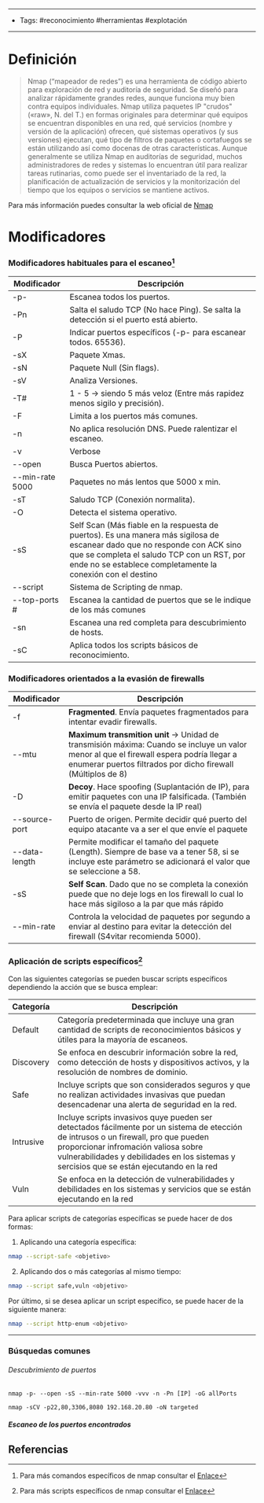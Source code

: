 -------------------
- Tags: #reconocimiento #herramientas #explotación 
-----------
# Definición

> Nmap (“mapeador de redes”) es una herramienta de código abierto para exploración de red y auditoría de seguridad. Se diseñó para analizar rápidamente grandes redes, aunque funciona muy bien contra equipos individuales. Nmap utiliza paquetes IP "crudos" («raw», N. del T.) en formas originales para determinar qué equipos se encuentran disponibles en una red, qué servicios (nombre y versión de la aplicación) ofrecen, qué sistemas operativos (y sus versiones) ejecutan, qué tipo de filtros de paquetes o cortafuegos se están utilizando así como docenas de otras características. Aunque generalmente se utiliza Nmap en auditorías de seguridad, muchos administradores de redes y sistemas lo encuentran útil para realizar tareas rutinarias, como puede ser el inventariado de la red, la planificación de actualización de servicios y la monitorización del tiempo que los equipos o servicios se mantiene activos.

Para más información puedes consultar la web oficial de [Nmap](https://nmap.org/man/es/index.html)

# Modificadores

### Modificadores habituales para el escaneo[^1]

| Modificador | Descripción |
| ----------- | ----------- |
| -p- | Escanea todos los puertos. |
| -Pn | Salta el saludo TCP (No hace Ping). Se salta la detección si el puerto está abierto. |
| -P | Indicar puertos específicos (-p- para escanear todos. 65536). |
| -sX | Paquete Xmas. |
| -sN | Paquete Null (Sin flags). |
| -sV | Analiza Versiones. |
| -T# | 1 - 5 -> siendo 5 más veloz (Entre más rapidez menos sigilo y precisión). |
| -F | Limita a los puertos más comunes. |
| -n | No aplica resolución DNS. Puede ralentizar el escaneo. |
| -v | Verbose |
| --open | Busca Puertos abiertos. |
| --min-rate 5000 | Paquetes no más lentos que 5000 x min. |
| -sT | Saludo TCP (Conexión normalita). |
| -O | Detecta el sistema operativo. |
| -sS | Self Scan (Más fiable en la respuesta de puertos). Es una manera más sigilosa de escanear dado que no responde con ACK sino que se completa el saludo TCP con un RST, por ende no se establece completamente la conexión con el destino|
| --script | Sistema de Scripting de nmap. |
| --top-ports # | Escanea la cantidad de puertos que se le indique de los más comunes |
| -sn | Escanea una red completa para descubrimiento de hosts. |
| -sC | Aplica todos los scripts básicos de reconocimiento. |

### Modificadores orientados a la evasión de firewalls

| Modificador | Descripción |
|  ---------- | ----------- |
| -f | **Fragmented**. Envía paquetes fragmentados para intentar evadir firewalls. |
| --mtu | **Maximum transmition unit** -> Unidad de transmisión máxima: Cuando se incluye un valor menor al que el firewall espera podría llegar a enumerar puertos filtrados por dicho firewall (Múltiplos de 8) |
| -D | **Decoy**. Hace spoofing (Suplantación de IP), para emitir paquetes con una IP falsificada. (También se envía el paquete desde la IP real) |
| --source-port | Puerto de origen. Permite decidir qué puerto del equipo atacante va a ser el que envíe el paquete |
| --data-length | Permite modificar el tamaño del paquete (Length). Siempre de base va a tener 58, si se incluye este parámetro se adicionará el valor que se seleccione a 58. |
| -sS | **Self Scan**. Dado que no se completa la conexión puede que no deje logs en los firewall lo cual lo hace más sigiloso a la par que más rápido |
| --min-rate | Controla la velocidad de paquetes por segundo a enviar al destino para evitar la detección del firewall (S4vitar recomienda 5000). |

### Aplicación de scripts específicos[^2]

Con las siguientes categorías se pueden buscar scripts específicos dependiendo la acción que se busca emplear:

| Categoría  | Descripción |
| ---------- | ----------- |
| Default | Categoría predeterminada que incluye una gran cantidad de scripts de reconocimientos básicos y útiles para la mayoría de escaneos. |
| Discovery | Se enfoca en descubrir información sobre la red, como detección de hosts y dispositivos activos, y la resolución de nombres de dominio. |
| Safe | Incluye scripts que son considerados seguros y que no realizan actividades invasivas que puedan desencadenar una alerta de seguridad en la red. |
| Intrusive | Incluye scripts invasivos quye pueden ser detectados fácilmente por un sistema de etección de intrusos o un firewall, pro que pueden proporcionar infromación valiosa sobre vulnerabilidades y debilidades en los sistemas y sercisios que se están ejecutando en la red |
| Vuln | Se enfoca en la detección de vulnerabilidades y debilidades en los sistemas y servicios que se están ejecutando en la red |

Para aplicar scripts de categorías específicas se puede hacer de dos formas:

1. Aplicando una categoría específica:

```Bash
nmap --script-safe <objetivo>
```

2. Aplicando dos o más categorías al mismo tiempo:

```Bash
nmap --script safe,vuln <objetivo>
```

Por último, si se desea aplicar un script específico, se puede hacer de la siguiente manera:

```Bash
nmap --script http-enum <objetivo>
```

-----------------

### Búsquedas comunes

###### Descubrimiento de puertos

```Shell
nmap -p- --open -sS --min-rate 5000 -vvv -n -Pn [IP] -oG allPorts
```

```Shell
nmap -sCV -p22,80,3306,8080 192.168.20.80 -oN targeted
```

##### Escaneo de los puertos encontrados


## Referencias

[^1]: Para más comandos específicos de nmap consultar el [Enlace]([http://www.csirtcv.gva.es/nmap-6_-listado-de-comandos](http://www.csirtcv.gva.es/nmap-6_-listado-de-comandos))
[^2]: Para más scripts específicos de nmap consultar el [Enlace](https://nmap.org/nsedoc/categories/default.html)


